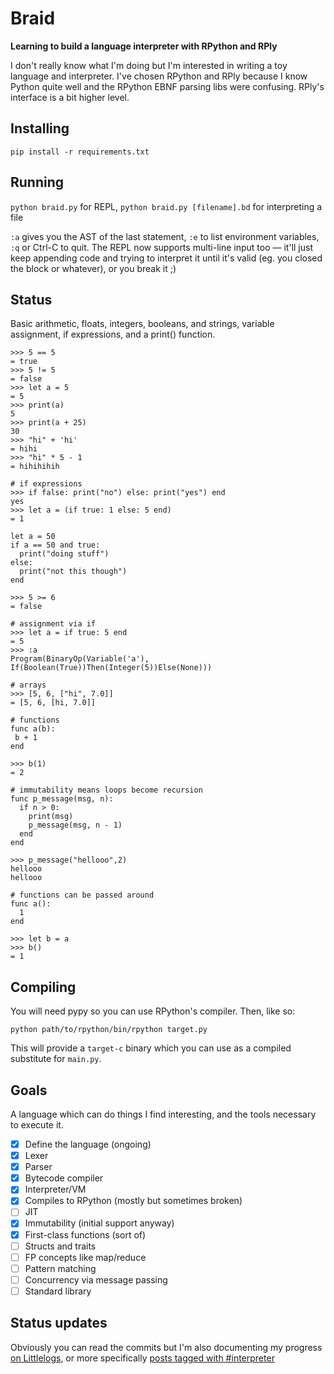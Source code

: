 # Braid

**Learning to build a language interpreter with RPython and RPly**

I don't really know what I'm doing but I'm interested in writing a toy language and interpreter. 
I've chosen RPython and RPly because I know Python quite well and the RPython EBNF parsing libs were confusing. 
RPly's interface is a bit higher level.

## Installing

`pip install -r requirements.txt`

## Running

`python braid.py` for REPL, `python braid.py [filename].bd` for interpreting a file

`:a` gives you the AST of the last statement, `:e` to list environment variables, `:q` or Ctrl-C to quit. The REPL now supports multi-line input too — it'll just keep appending code and trying to interpret it until it's valid (eg. you closed the block or whatever), or you break it ;)

## Status

Basic arithmetic, floats, integers, booleans, and strings, variable assignment, if expressions, and a print() function.


```
>>> 5 == 5
= true
>>> 5 != 5
= false
>>> let a = 5
= 5
>>> print(a)
5
>>> print(a + 25)
30
>>> "hi" + 'hi'
= hihi
>>> "hi" * 5 - 1
= hihihihih

# if expressions
>>> if false: print("no") else: print("yes") end
yes
>>> let a = (if true: 1 else: 5 end)
= 1

let a = 50
if a == 50 and true:
  print("doing stuff")
else:
  print("not this though")
end

>>> 5 >= 6
= false

# assignment via if
>>> let a = if true: 5 end
= 5
>>> :a
Program(BinaryOp(Variable('a'), If(Boolean(True))Then(Integer(5))Else(None)))

# arrays
>>> [5, 6, ["hi", 7.0]]
= [5, 6, [hi, 7.0]]

# functions
func a(b):
 b + 1
end

>>> b(1)
= 2

# immutability means loops become recursion
func p_message(msg, n):
  if n > 0:
    print(msg)
    p_message(msg, n - 1)
  end
end

>>> p_message("hellooo",2)
hellooo
hellooo

# functions can be passed around
func a():
  1
end

>>> let b = a
>>> b()
= 1
```

## Compiling

You will need pypy so you can use RPython's compiler. Then, like so:

`python path/to/rpython/bin/rpython target.py`

This will provide a `target-c` binary which you can use as a compiled substitute for `main.py`.

## Goals
A language which can do things I find interesting, and the tools necessary to execute it.

- [X] Define the language (ongoing)
- [X] Lexer
- [X] Parser
- [X] Bytecode compiler
- [X] Interpreter/VM
- [X] Compiles to RPython (mostly but sometimes broken)
- [ ] JIT
- [X] Immutability (initial support anyway)
- [X] First-class functions (sort of)
- [ ] Structs and traits
- [ ] FP concepts like map/reduce
- [ ] Pattern matching
- [ ] Concurrency via message passing
- [ ] Standard library

## Status updates

Obviously you can read the commits but I'm also documenting my progress [on Littlelogs](http://littlelogs.co/josh/), or more specifically [posts tagged with #interpreter](http://littlelogs.co/josh/tag/interpreter/)
